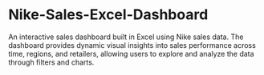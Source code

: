 # Nike-Sales-Excel-Dashboard
An interactive sales dashboard built in Excel using Nike sales data. The dashboard provides dynamic visual insights into sales performance across time, regions, and retailers, allowing users to explore and analyze the data through filters and charts.
